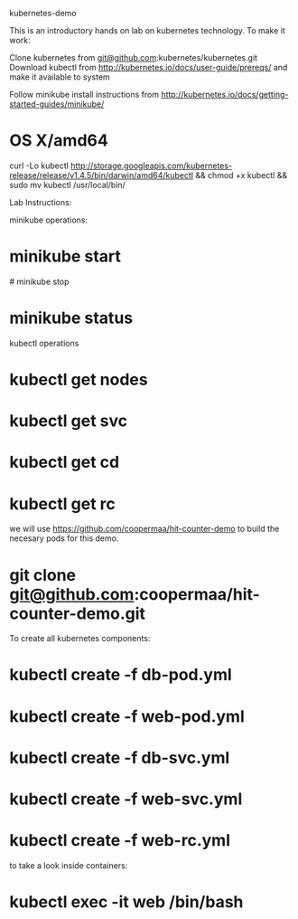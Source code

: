 kubernetes-demo

This is an introductory hands on lab on kubernetes technology. To make it work:

Clone kubernetes from git@github.com:kubernetes/kubernetes.git
Download kubectl from http://kubernetes.io/docs/user-guide/prereqs/ and make it available to system

Follow minikube install instructions from http://kubernetes.io/docs/getting-started-guides/minikube/

# OS X/amd64
curl -Lo kubectl http://storage.googleapis.com/kubernetes-release/release/v1.4.5/bin/darwin/amd64/kubectl && chmod +x kubectl && sudo mv kubectl /usr/local/bin/

Lab Instructions:

minikube operations:

# minikube start
# minikube stop
# minikube status

kubectl operations

# kubectl get nodes
# kubectl get svc
# kubectl get cd
# kubectl get rc

we will use https://github.com/coopermaa/hit-counter-demo to build the necesary pods for this demo.
# git clone git@github.com:coopermaa/hit-counter-demo.git

To create all kubernetes components:

# kubectl create -f db-pod.yml
# kubectl create -f web-pod.yml
# kubectl create -f db-svc.yml
# kubectl create -f web-svc.yml
# kubectl create -f web-rc.yml


to take a look inside containers:
# kubectl exec -it web /bin/bash
